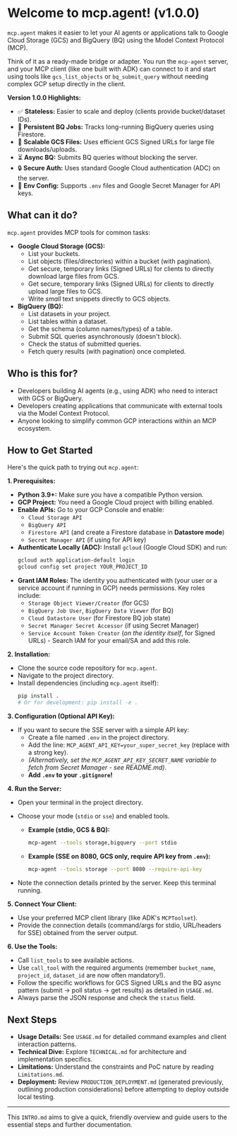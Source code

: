 # Welcome to mcp.agent! (v1.0.0)

`mcp.agent` makes it easier to let your AI agents or applications talk to Google Cloud Storage (GCS) and BigQuery (BQ) using the Model Context Protocol (MCP).

Think of it as a ready-made bridge or adapter. You run the `mcp-agent` server, and your MCP client (like one built with ADK) can connect to it and start using tools like `gcs_list_objects` or `bq_submit_query` without needing complex GCP setup directly in the client.

**Version 1.0.0 Highlights:**

*   ✅ **Stateless:** Easier to scale and deploy (clients provide bucket/dataset IDs).
*   💾 **Persistent BQ Jobs:** Tracks long-running BigQuery queries using Firestore.
*   🔗 **Scalable GCS Files:** Uses efficient GCS Signed URLs for large file downloads/uploads.
*   ⏳ **Async BQ:** Submits BQ queries without blocking the server.
*   🔒 **Secure Auth:** Uses standard Google Cloud authentication (ADC) on the server.
*   🔑 **Env Config:** Supports `.env` files and Google Secret Manager for API keys.

## What can it do?

`mcp.agent` provides MCP tools for common tasks:

*   **Google Cloud Storage (GCS):**
    *   List your buckets.
    *   List objects (files/directories) within a bucket (with pagination).
    *   Get secure, temporary links (Signed URLs) for clients to directly download large files from GCS.
    *   Get secure, temporary links (Signed URLs) for clients to directly upload large files to GCS.
    *   Write *small* text snippets directly to GCS objects.
*   **BigQuery (BQ):**
    *   List datasets in your project.
    *   List tables within a dataset.
    *   Get the schema (column names/types) of a table.
    *   Submit SQL queries asynchronously (doesn't block).
    *   Check the status of submitted queries.
    *   Fetch query results (with pagination) once completed.

## Who is this for?

*   Developers building AI agents (e.g., using ADK) who need to interact with GCS or BigQuery.
*   Developers creating applications that communicate with external tools via the Model Context Protocol.
*   Anyone looking to simplify common GCP interactions within an MCP ecosystem.

## How to Get Started

Here's the quick path to trying out `mcp.agent`:

**1. Prerequisites:**

*   **Python 3.9+:** Make sure you have a compatible Python version.
*   **GCP Project:** You need a Google Cloud project with billing enabled.
*   **Enable APIs:** Go to your GCP Console and enable:
    *   `Cloud Storage API`
    *   `BigQuery API`
    *   `Firestore API` (and create a Firestore database in **Datastore mode**)
    *   `Secret Manager API` (if using for API key)
*   **Authenticate Locally (ADC):** Install `gcloud` (Google Cloud SDK) and run:
    ```bash
    gcloud auth application-default login
    gcloud config set project YOUR_PROJECT_ID
    ```
*   **Grant IAM Roles:** The identity you authenticated with (your user or a service account if running in GCP) needs permissions. Key roles include:
    *   `Storage Object Viewer/Creator` (for GCS)
    *   `BigQuery Job User`, `BigQuery Data Viewer` (for BQ)
    *   `Cloud Datastore User` (for Firestore BQ job state)
    *   `Secret Manager Secret Accessor` (if using Secret Manager)
    *   `Service Account Token Creator` (*on the identity itself*, for Signed URLs) - Search IAM for your email/SA and add this role.

**2. Installation:**

*   Clone the source code repository for `mcp.agent`.
*   Navigate to the project directory.
*   Install dependencies (including `mcp.agent` itself):
    ```bash
    pip install .
    # Or for development: pip install -e .
    ```

**3. Configuration (Optional API Key):**

*   If you want to secure the SSE server with a simple API key:
    *   Create a file named `.env` in the project directory.
    *   Add the line: `MCP_AGENT_API_KEY=your_super_secret_key` (replace with a strong key).
    *   *(Alternatively, set the `MCP_AGENT_API_KEY_SECRET_NAME` variable to fetch from Secret Manager - see README.md)*.
    *   **Add `.env` to your `.gitignore`!**

**4. Run the Server:**

*   Open your terminal in the project directory.
*   Choose your mode (`stdio` or `sse`) and enabled tools.

    *   **Example (stdio, GCS & BQ):**
        ```bash
        mcp-agent --tools storage,bigquery --port stdio
        ```
    *   **Example (SSE on 8080, GCS only, require API key from `.env`):**
        ```bash
        mcp-agent --tools storage --port 8080 --require-api-key
        ```
*   Note the connection details printed by the server. Keep this terminal running.

**5. Connect Your Client:**

*   Use your preferred MCP client library (like ADK's `MCPToolset`).
*   Provide the connection details (command/args for stdio, URL/headers for SSE) obtained from the server output.

**6. Use the Tools:**

*   Call `list_tools` to see available actions.
*   Use `call_tool` with the required arguments (remember `bucket_name`, `project_id`, `dataset_id` are now often mandatory!).
*   Follow the specific workflows for GCS Signed URLs and the BQ async pattern (submit -> poll status -> get results) as detailed in `USAGE.md`.
*   Always parse the JSON response and check the `status` field.

## Next Steps

*   **Usage Details:** See `USAGE.md` for detailed command examples and client interaction patterns.
*   **Technical Dive:** Explore `TECHNICAL.md` for architecture and implementation specifics.
*   **Limitations:** Understand the constraints and PoC nature by reading `Limitations.md`.
*   **Deployment:** Review `PRODUCTION_DEPLOYMENT.md` (generated previously, outlining production considerations) before attempting to deploy outside local testing.

---

This `INTRO.md` aims to give a quick, friendly overview and guide users to the essential steps and further documentation.
